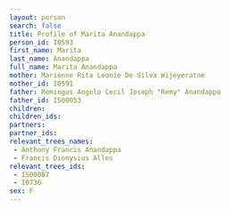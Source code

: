 ```yaml
---
layout: person
search: false
title: Profile of Marita Anandappa
person_id: I0593
first_name: Marita
last_name: Anandappa
full_name: Marita Anandappa
mother: Marienne Rita Leonie De Silva Wijeyeratne
mother_id: I0591
father: Remingus Angelo Cecil Joseph "Remy" Anandappa
father_id: I500053
children:
children_ids:
partners:
partner_ids:
relevant_trees_names:
 - Anthony Francis Anandappa
 - Francis Dionysius Alles
relevant_trees_ids:
 - I500087
 - I0736
sex: F
---
```


